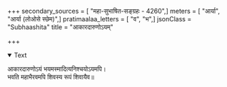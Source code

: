 +++
secondary_sources = [ "महा-सुभाषित-सङ्ग्रहः - 4260",]
meters = [ "आर्या", "आर्या (लोओसे स्छेम)",]
pratimaalaa_letters = [ "व", "भ",]
jsonClass = "Subhaashita"
title = "आकारदारुणोऽयम्"

+++

<details open><summary>Text</summary>

आकारदारुणोऽयं भयमस्मादित्यनिश्चयोऽयमपि।  
भवति महाभैरवमपि शिवस्य रूपं शिवायैव॥
</details>
